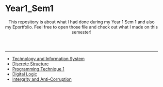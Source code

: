 # Year1_Sem1
<header>
This repository is about what I had done during my Year 1 Sem 1 and also my Eportfolio. Feel free to open those file and check out what I made on this semester!
</header>
<hr>

- <a href="https://github.com/kwei05/Year1_Sem1/tree/main/SECP1513%20TECHNOLOGY%20AND%20INFORMATION%20SYSTEM">Technology and Information System</a>
- <a href="https://github.com/kwei05/Year1_Sem1/tree/main/SECI1013%20DISCRETE%20STRUCTURE">Discrete Structure</a>
- <a href="https://github.com/kwei05/Year1_Sem1/tree/main/SECJ1013%20PROGRAMMING%20TECHNIQUE%20I">Programming Technique 1</a>
- <a href="https://github.com/kwei05/Year1_Sem1/tree/main/SECR1013%20DIGITAL%20LOGIC">Digital Logic</a>
- <a href="https://github.com/kwei05/Year1_Sem1/tree/main/ULRS1032%20INTEGRITY%20AND%20ANTI-CORRUPTION%20COURSE">Intergrity and Anti-Corruption</a>
